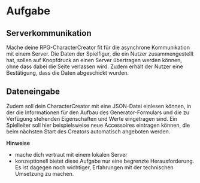 # Aufgabe
## Serverkommunikation
Mache deine RPG-CharacterCreator fit für die asynchrone Kommunikation mit einem Server. Die Daten der Spielfigur, die ein Nutzer zusammengestellt hat, sollen auf Knopfdruck an einen Server übertragen werden können, ohne dass dabei die Seite verlassen wird. Zudem erhält der Nutzer eine Bestätigung, dass die Daten abgeschickt wurden.
## Dateneingabe
Zudem soll dein CharacterCreator mit eine JSON-Datei einlesen können, in der die Informationen für den Aufbau des Generator-Formulars und die zu Verfügung stehenden Eigenschaften und Werte eingetragen sind. Ein Spielleiter soll hier beispielsweise neue Accessoires eintragen können, die beim nächsten Start des Creators automatisch angeboten werden.

**Hinweise**
- mache dich vertraut mit einem lokalen Server
- konzeptionell bietet diese Aufgabe nur eine begrenzte Herausforderung. Es ist dagegen noch wichtiger, Erfahrungen mit der technischen Umsetzung zu machen.